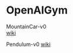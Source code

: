# OpenAIGym
MountainCar-v0  
[wiki](https://github.com/openai/gym/wiki/MountainCar-v0)

Pendulum-v0
[wiki](https://github.com/openai/gym/wiki/Pendulum-v0)
